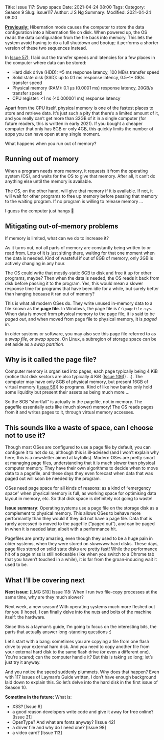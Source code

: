 Title: Issue 117: Swap space
Date: 2021-04-24 08:00
Tags: 
Category: Season 9
Slug: issue117
Author: J S Ng
Summary: 
Modified: 2021-04-24 08:00

[**Previously:**](https://buttondown.email/laymansguide/archive/) Hibernation mode causes the computer to store the data configuration into a hibernation file on disk. When powered up, the OS reads the data configuration from the file back into memory. This lets the system avoid having to do a full shutdown and bootup; it performs a shorter version of these two sequences instead.

In [Issue 57]({filename}/season05/issue057/issue057.md)), I laid out the transfer speeds and latencies for a few places in the computer where data can be stored:

- Hard disk drive (HDD): ≈5 ms response latency, 100 MB/s transfer speed
- Solid state disk (SSD): up to 0.1 ms response latency, 0.5–1+ GB/s transfer speed
- Physical memory (RAM): 0.1 µs (0.0001 ms) response latency, 20GB/s transfer speed
- CPU register: <1 ns (<0.000001 ms) response latency

Apart from the CPU itself, physical memory is one of the fastest places to store and retrieve data. It’s just such a pity that there’s a limited amount of it, and you really can’t get more than 32GB of it in a single computer (for future readers, this is written in early 2021). If you bought a cheaper computer that only has 8GB or only 4GB, this quickly limits the number of apps you can have open at any single moment.

What happens when you run out of memory?

## Running out of memory

When a program needs more memory, it requests it from the operating system (OS), and waits for the OS to give that memory. After all, it can’t do anything else until the memory is available.

The OS, on the other hand, will give that memory if it is available. If not, it will wait for other programs to free up memory before passing that memory to the waiting program. If no program is willing to release memory …

I guess the computer just hangs 🤷

## Mitigating out-of-memory problems

If memory is limited, what can we do to increase it?

As it turns out, not all parts of memory are constantly being written to or read from. Lots of it is just sitting there, waiting for that one moment when the data is needed. Kind of wasteful if out of 8GB of memory, only 2GB is actively changing in any hour.

The OS could write that mostly-static 6GB to disk and free it up for other programs, maybe? Then when the data is needed, the OS reads it back from disk before passing it to the program. Yes, this would mean a slower response time for programs that have been idle for a while, but surely better than hanging because it ran out of memory?

This is what all modern OSes do. They write unused in-memory data to a file known as the **page file**. In Windows, the page file is `C:\pagefile.sys`. When data is moved from physical memory to the page file, it is said to be *paged out*, and when moved from page file to physical memory, it is *paged in*.

In older systems or software, you may also see this page file referred to as a *swap file*, or *swap space*. On Linux, a subregion of storage space can be set aside as a *swap partition*.

## Why is it called the page file?

Computer memory is organised into pages, each page typically being 4 KiB (notice that disk sectors are also typically 4 KiB ([Issue 106]({filename}/season09/issue106/issue106.md))) …). The computer may have only 8GB of physical memory, but present 16GB of virtual memory ([Issue 56]({filename}/season05/issue056/issue056.md))) to programs. Kind of like how banks only hold some liquidity but present their assets as being much more …

So the 8GB “shortfall” is actually in the pagefile, not in memory. The pagefile essentially acts like (much slower) memory! The OS reads pages from it and writes pages to it, through virtual memory accesses.

## This sounds like a waste of space, can I choose not to use it?

Though most OSes are configured to use a page file by default, you can configure it to not do so, although this is ill-advised (and I won’t explain why here; this is a newsletter aimed at layfolks). Modern OSes are pretty smart at managing page files, understanding that it is much slower than physical computer memory. They have their own algorithms to decide when to move data to a pagefile, and these days they even forecast when data that was paged out will soon be needed by the program.

OSes need page space for all kinds of reasons: as a kind of “emergency space” when physical memory is full, as working space for optimising data layout in memory, etc. So that disk space is definitely not going to waste!

**Issue summary:** Operating systems use a page file on the storage disk as a complement to physical memory. This allows OSes to behave more performantly than they would if they did not have a page file. Data that is rarely accessed is moved to the pagefile (“paged out”), and can be paged in when it is needed later, albeit with a performance hit.

Pagefiles are pretty amazing, even though they used to be a huge pain in older systems, when they were stored on *slowwww* hard disks. These days, page files stored on solid state disks are pretty fast! While the performance hit of a page miss is still noticeable (like when you switch to a Chrome tab that you haven’t touched in a while), it is far from the groan-inducing wait it used to be.

## What I’ll be covering next

**Next issue:** [LMG S10] Issue 118: When I run two file-copy processes at the same time, why are they much slower?

Next week, a new season! With operating systems much more fleshed out for you (I hope), I can finally delve into the nuts and bolts of the machine itself: the hardware.

Since this *is* a layman’s guide, I’m going to focus on the interesting bits, the parts that actually answer long-standing questions :)

Let’s start with a bang: sometimes you are copying a file from one flash drive to your external hard disk. And you need to copy another file from your external hard disk to the same flash drive (or even a different one). You’re scared; can the computer handle it? But this is taking so long; let’s just try it anyway.

And you notice the speed suddenly plummets. Why does that happen? Even with 117 issues of Layman’s Guide written, I don’t have enough background laid down to explain this. So let’s delve into the hard disk in the first issue of Season 10.

**Sometime in the future:** What is:

- XSS? [Issue 8]
- a good reason developers write code and give it away for free online? [Issue 21]
- OpenType? And what are fonts anyway? [Issue 42]
- a driver file and why do I need one? [Issue 98]
- a video card? [Issue 113]
